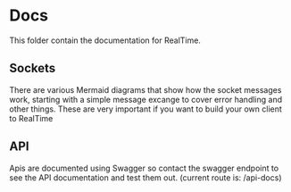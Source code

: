 # Docs
This folder contain the documentation for RealTime.

## Sockets
There are various Mermaid diagrams that show how the socket messages work, starting with a simple message excange to cover error handling and other things. These are very important if you want to build your own client to RealTime

## API
Apis are documented using Swagger so contact the swagger endpoint to see the API documentation and test them out. (current route is: /api-docs)